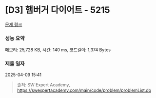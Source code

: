 # [D3] 햄버거 다이어트 - 5215 

[문제 링크](https://swexpertacademy.com/main/code/problem/problemDetail.do?contestProbId=AWT-lPB6dHUDFAVT) 

### 성능 요약

메모리: 25,728 KB, 시간: 140 ms, 코드길이: 1,374 Bytes

### 제출 일자

2025-04-09 15:41



> 출처: SW Expert Academy, https://swexpertacademy.com/main/code/problem/problemList.do